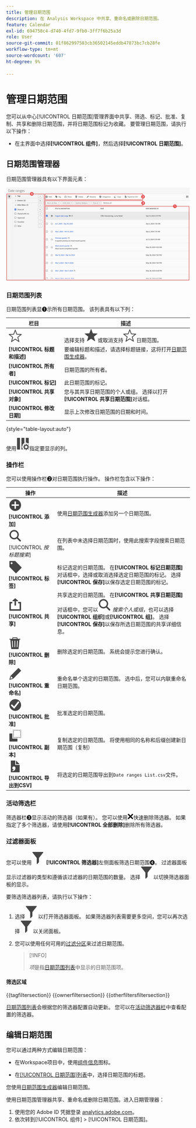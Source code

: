 ```yaml
---
title: 管理日期范围
description: 在 Analysis Workspace 中共享、重命名或删除日期范围。
feature: Calendar
exl-id: 694758c4-d740-4fd7-9fb0-3ff7f6b25a3d
role: User
source-git-commit: 01f862997503cb36502145eddb47873bc7cb28fe
workflow-type: tm+mt
source-wordcount: '607'
ht-degree: 9%

---
```


# 管理日期范围


您可以从中心[!UICONTROL 日期范围]管理界面中共享、筛选、标记、批准、复制、共享和删除日期范围，并将日期范围标记为收藏。 要管理日期范围，请执行以下操作：

* 在主界面中选择&#x200B;**[!UICONTROL 组件]**，然后选择&#x200B;**[!UICONTROL 日期范围]**。


## 日期范围管理器

日期范围管理器具有以下界面元素：

![日期范围界面](assets/date-ranges-manager.png)

### 日期范围列表

日期范围列表显➊示所有日期范围。 该列表具有以下列：

| 栏目 | 描述 |
| --- | --- | 
| ![星形大纲](/help/assets/icons/StarOutline.svg) | 选择支持![星型](/help/assets/icons/Star.svg)或取消支持![星型大纲](/help/assets/icons/StarOutline.svg)日期范围。 |
| **[!UICONTROL 标题和描述]** | 要编辑标题和描述，请选择标题链接，这将打开[日期范围生成器](/help/components/date-ranges/create.md#date-range-builder)。 |
| **[!UICONTROL 所有者]** | 日期范围的所有者。 |
| **[!UICONTROL 标记]** | 此日期范围的标记。 |
| **[!UICONTROL 共享对象]** | 您与其共享日期范围的个人或组。 选择以打开&#x200B;**[!UICONTROL 共享日期范围]**&#x200B;对话框。 |
| **[!UICONTROL 修改日期]** | 显示上次修改日期范围的日期和时间。 |

{style="table-layout:auto"}

使用![ColumnSetting](/help/assets/icons/ColumnSetting.svg)指定要显示的列。

### 操作栏

您可以使用操作栏➋对日期范围执行操作。 操作栏包含以下操作：

| 操作 | 描述 |
|---|---|
| ![添加圆圈](/help/assets/icons/AddCircle.svg) **[!UICONTROL 添加]** | 使用[日期范围生成器](create.md#date-range-builder)添加另一个日期范围。 |
| ![搜索](/help/assets/icons/Search.svg) [!UICONTROL *按标题搜索*] | 在列表中未选择日期范围时，使用此搜索字段搜索日期范围。 |
| ![标签](/help/assets/icons/Label.svg) **[!UICONTROL 标签]** | 标记选定的日期范围。 在&#x200B;**[!UICONTROL 标记日期范围]**&#x200B;对话框中，选择或取消选择选定日期范围的标记。 选择&#x200B;**[!UICONTROL 保存]**&#x200B;以保存选定日期范围的标记。 |
| ![共享](/help/assets/icons/Share.svg) **[!UICONTROL 共享]** | 共享选定的日期范围。 在&#x200B;**[!UICONTROL 共享日期范围]**&#x200B;对话框中，您可以![搜索](/help/assets/icons/Search.svg) *搜索个人或组*，也可以选择&#x200B;**[!UICONTROL 组织]**&#x200B;或&#x200B;**[!UICONTROL 组]**。 选择&#x200B;**[!UICONTROL 保存]**&#x200B;以保存所选日期范围的共享详细信息。 |
| ![删除](/help/assets/icons/Delete.svg) **[!UICONTROL 删除]** | 删除选定的日期范围。 系统会提示您进行确认。 |
| ![编辑](/help/assets/icons/Edit.svg)**[!UICONTROL 重命名]** | 重命名单个选定的日期范围。 选中后，您可以内联重命名日期范围。 |
| ![复选标记Circle](/help/assets/icons/CheckmarkCircle.svg) **[!UICONTROL 批准]** | 批准选定的日期范围。 |
| ![副本](/help/assets/icons/Copy.svg) **[!UICONTROL 副本]** | 复制选定的日期范围。 将使用相同的名称和后缀创建新日期范围（复制） |
| ![文件CSV](/help/assets/icons/FileCSV.svg) **[!UICONTROL 导出到CSV]** | 将选定的日期范围导出到`Date ranges List.csv`文件。 |

### 活动筛选栏

筛选器栏➌显示活动的筛选器（如果有）。 您可以使用![CrossSize75](/help/assets/icons/CrossSize75.svg)快速删除筛选器。 如果指定了多个筛选器，请使用&#x200B;**[!UICONTROL 全部删除]**&#x200B;删除所有筛选器。

### 过滤器面板

您可以使用![筛选器](/help/assets/icons/Filter.svg) **[!UICONTROL 筛选器]**&#x200B;左侧面板筛选日期范围➍。 过滤器面板显示过滤器的类型和遵循该过滤器的日期范围的数量。 选择![筛选器](/help/assets/icons/Filter.svg)以切换筛选器面板的显示。

要筛选筛选器列表，请执行以下操作：

1. 选择![筛选器](/help/assets/icons/Filter.svg)以打开筛选器面板。 如果筛选器列表需要更多空间，您可以再次选择![筛选器](/help/assets/icons/Filter.svg)以关闭面板。
1. 您可以使用任何可用的[过滤分区](#filter-sections)来过滤日期范围。

   >[!INFO]
   >
   >*项*&#x200B;是指[日期范围列表](#date-ranges-list)中显示的日期范围项。
   > 

#### 筛选区域

{{tagfiltersection}}
{{ownerfiltersection}}
{{otherfiltersfiltersection}}


[日期范围列表](#date-ranges-list)会根据您的筛选器配置自动更新。 您可以在[活动筛选器栏](#active-filter-bar)中查看配置的筛选器。


## 编辑日期范围

您可以通过两种方式编辑日期范围：

* 在Workspace项目中，使用[组件信息](/help/components/use-components-in-workspace.md#component-info)图标。

* 在[[!UICONTROL 日期范围]列表](#date-ranges-list)中，选择日期范围的标题。

您使用[日期范围生成器](/help/components/date-ranges/create.md#date-range-builder)编辑日期范围。




使用日期范围管理器共享、重命名或删除日期范围。进入日期管理器：

1. 使用您的 Adobe ID 凭据登录 [analytics.adobe.com](https://analytics.adobe.com)。
1. 依次转到[!UICONTROL 组件] > [!UICONTROL 日期范围]。


<!--

## Interface

![Date Ranges with Example range highlighted.](../assets/date-range-ui.png)

The date range manager includes the following options:

* **Add**: Create a new date range. See [create a date range](create.md) for more information.
* **Search by title**: Search for a date range by title. Results are filtered based on text entered here.
* **Filter**: Filter date ranges using the left column. You can filter by custom tag, owner, created by you, your favorites, approved, or shared with you. You can also search for desired filters.
* **Favorite**: Click the ![star](../assets/star.png) icon next to a date range to add it to your favorites.
* **Customize columns**: Click the ![columns](../assets/columns.png) icon to show or hide columns in the date range manager.

Click the checkbox next to one or more date ranges for more options.

* **Tag**: Apply a tag to all selected date ranges. Tags help you organize date ranges, and let you filter them using the left column.
* **Share**: Share a date range to other Experience Cloud users. If you are a product administrator, you can also share to the entire organization or groups. Date ranges that are shared to other users in your organization include a ![shared](../assets/shared.png) icon next to the title.
* **Delete**: Permanently delete the selected date range(s).
* **Rename**: If a single date range is selected, you can change its title.
* **Approve**: If you are a product admin, you can add a stamp of approval to a date range. Approved date ranges inform users in your organization that they are 'official', differentiating them from date ranges created by other users in your organization. Approved date ranges include a ![approved](../assets/approved.png) icon next to the title.
* **Unapprove**: If you are a product admin and select a date range that is already approved, you can unapprove it.
* **Copy**: Create a copy of the selected date range(s). Copying date ranges appends `(Copy)` to the end of the title of the newly copied date range(s).
* **Export to CSV**: Exports all selected date ranges into a CSV file. Columns in the resulting CSV file include all visible columns in the date range manager.
-->